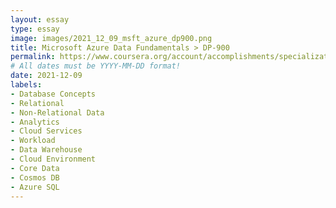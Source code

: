 ```yaml
---
layout: essay
type: essay
image: images/2021_12_09_msft_azure_dp900.png
title: Microsoft Azure Data Fundamentals > DP-900
permalink: https://www.coursera.org/account/accomplishments/specialization/ZWVEVMD74MXS
# All dates must be YYYY-MM-DD format!
date: 2021-12-09
labels:
- Database Concepts 
- Relational
- Non-Relational Data
- Analytics 
- Cloud Services 
- Workload
- Data Warehouse
- Cloud Environment
- Core Data
- Cosmos DB
- Azure SQL
---
```

